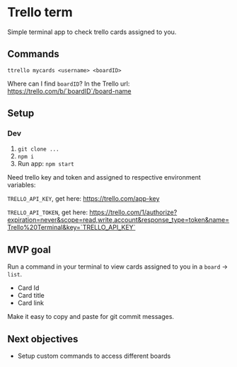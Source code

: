 # Trello term

Simple terminal app to check trello cards assigned to you.

## Commands

`ttrello mycards <username> <boardID>`

Where can I find `boardID`? In the Trello url: https://trello.com/b/`boardID`/board-name

## Setup

### Dev

1. `git clone ...`
1. `npm i`
1. Run app: `npm start`

Need trello key and token and assigned to respective environment variables:

`TRELLO_API_KEY`, get here: https://trello.com/app-key

`TRELLO_API_TOKEN`, get here: https://trello.com/1/authorize?expiration=never&scope=read,write,account&response_type=token&name=Trello%20Terminal&key=`TRELLO_API_KEY`

## MVP goal

Run a command in your terminal to view cards assigned to you in a `board` -> `list`.

- Card Id
- Card title
- Card link

Make it easy to copy and paste for git commit messages.

## Next objectives

- Setup custom commands to access different boards 